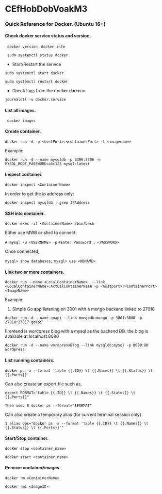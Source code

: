 # CEfHobDobVoakM3

### Quick Reference for Docker.  (Ubuntu 16+)


#### Check docker service status and version.

` docker version`
` docker info`

` sudo systemctl status docker`

- Start/Restart the service

`sudo systemctl start docker`

`sudo systemctl restart docker`

- Check logs from the docker daemon

`journalctl -u docker.service`

#### List all images.

` docker images`

#### Create container.

`docker run -d -p <hostPort>:<containerPort> -t <imagename>`
  
Example:

`docker run -d --name mysqldb -p 3306:3306 -e MYSQL_ROOT_PASSWORD=abc123 mysql:latest`

#### Inspect container.

`docker inspect <ContainerName>`

In order to get the ip address only:

`docker inspect mysqldb | grep IPAddress`


#### SSH into container.

`docker exec -it <ContainerName> /bin/bash`

Either use MWB or shell to connect:

`# mysql -u <USERNAME> -p`
 `#Enter Password : <PASSWORD>`
 
 Once connected,
 
 `mysql> show databases;`
 `mysql> use <DBNAME>`


#### Link two or more containers.

`docker run --name <LocalContainerName> 
  --link <LocalContainerName>:ActualContainerName
  -p <hostport>:<ContainerPort>
  <ImageName>`
  
Example:

1. Simple Go app listening on 3001 with a mongo backend linked to 27018

`docker run -d --name goapi
    --link mongodb:mongo
    -p 3001:3000
    -p 27018:27017
    goapi`

Frontend is wordpress blog with a mysql as the backend DB. the blog is available at localhost:8080

`docker run -d --name wordpressBlog
    --link mysqldb:mysql
    -p 8080:80
    wordpress`
    

#### List running containers.

`docker ps -a --format 'table {{.ID}} \t {{.Names}} \t {{.Status}} \t {{.Ports}}'`

Can also create an export file such as,

`export FORMAT="table {{.ID}} \t {{.Names}} \t {{.Status}} \t {{.Ports}}"`

`Then use: $ docker ps --format="$FORMAT"`

Can also create a temporary alias (for current terminal session only)

`$ alias dps="docker ps -a --format 'table {{.ID}} \t {{.Names}} \t {{.Status}} \t {{.Ports}}'"`


#### Start/Stop container.

`docker stop <container_name>`

`docker start <container_name>`

#### Remove container/images.

`docker rm <ContainerName>`
  
`docker rmi <ImageID>`
  




